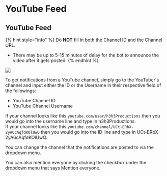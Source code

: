 # YouTube Feed

## YouTube Feed

{% hint style="info" %}
Do **NOT** fill in both the Channel ID and the Channel URL.

* There may be up to 5-15 minutes of delay for the bot to announce the video after it gets posted.
{% endhint %}

![](../.gitbook/assets/Youtube.PNG)

To get notifications from a YouTube channel, simply go to the YouTuber's channel and input either the ID or the Username in their respective field of the followings:

* YouTube Channel ID&#x20;
* YouTube Channel Username

If your channel looks like this  `youtube.com/user/h3h3Productions` then you would go into the username line and type in h3h3Productions.\
If your channel looks like this   `youtube.com/channel/UCt-ERbX-2yA6cAqfdKOlUwQ` then you would go into the ID line and type in UCt-ERbX-2yA6cAqfdKOlUwQ.

You can change the channel that the notifications are posted to via the dropdown menu.

You can also mention everyone by clicking the checkbox under the dropdown menu that says Mention everyone.
